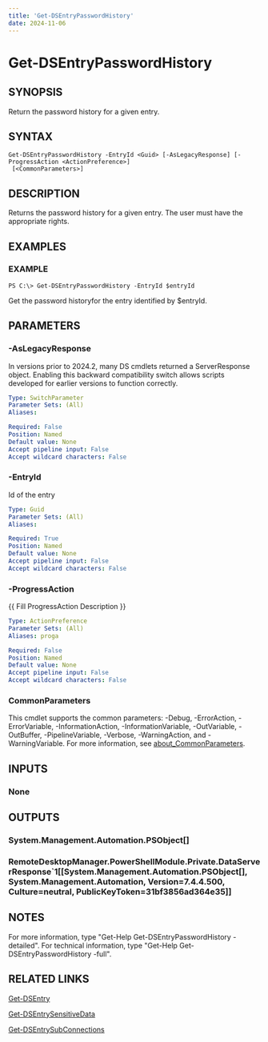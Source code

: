 ```yaml
---
title: 'Get-DSEntryPasswordHistory'
date: 2024-11-06
---
```



# Get-DSEntryPasswordHistory

## SYNOPSIS
Return the password history for a given entry.

## SYNTAX

```
Get-DSEntryPasswordHistory -EntryId <Guid> [-AsLegacyResponse] [-ProgressAction <ActionPreference>]
 [<CommonParameters>]
```

## DESCRIPTION
Returns the password history for a given entry.
The user must have the appropriate rights.

## EXAMPLES

### EXAMPLE
```
PS C:\> Get-DSEntryPasswordHistory -EntryId $entryId
```

Get the password historyfor the entry identified by $entryId.

## PARAMETERS

### -AsLegacyResponse
In versions prior to 2024.2, many DS cmdlets returned a ServerResponse object.
Enabling this backward compatibility switch allows scripts developed for earlier versions to function correctly.

```yaml
Type: SwitchParameter
Parameter Sets: (All)
Aliases:

Required: False
Position: Named
Default value: None
Accept pipeline input: False
Accept wildcard characters: False
```

### -EntryId
Id of the entry

```yaml
Type: Guid
Parameter Sets: (All)
Aliases:

Required: True
Position: Named
Default value: None
Accept pipeline input: False
Accept wildcard characters: False
```

### -ProgressAction
{{ Fill ProgressAction Description }}

```yaml
Type: ActionPreference
Parameter Sets: (All)
Aliases: proga

Required: False
Position: Named
Default value: None
Accept pipeline input: False
Accept wildcard characters: False
```

### CommonParameters
This cmdlet supports the common parameters: -Debug, -ErrorAction, -ErrorVariable, -InformationAction, -InformationVariable, -OutVariable, -OutBuffer, -PipelineVariable, -Verbose, -WarningAction, and -WarningVariable. For more information, see [about_CommonParameters](http://go.microsoft.com/fwlink/?LinkID=113216).

## INPUTS

### None
## OUTPUTS

### System.Management.Automation.PSObject[]
### RemoteDesktopManager.PowerShellModule.Private.DataServerResponse`1[[System.Management.Automation.PSObject[], System.Management.Automation, Version=7.4.4.500, Culture=neutral, PublicKeyToken=31bf3856ad364e35]]
## NOTES
For more information, type "Get-Help Get-DSEntryPasswordHistory -detailed".
For technical information, type "Get-Help Get-DSEntryPasswordHistory -full".

## RELATED LINKS

[Get-DSEntry](http://127.0.0.1:1111/docs/Get-DSEntry/)

[Get-DSEntrySensitiveData](http://127.0.0.1:1111/docs/Get-DSEntrySensitiveData/)

[Get-DSEntrySubConnections](http://127.0.0.1:1111/docs/Get-DSEntrySubConnections/)

